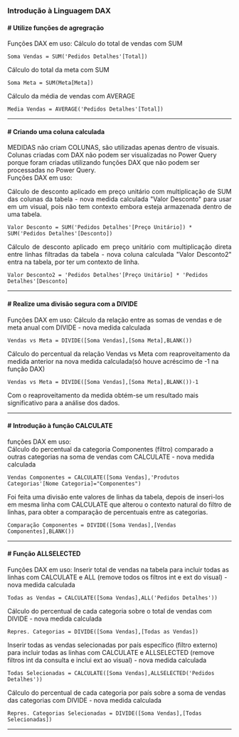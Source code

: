 ### Introdução à Linguagem DAX 
#### # Utilize funções de agregração  
Funções DAX em uso:
Cálculo do total de vendas com SUM
```
Soma Vendas = SUM('Pedidos Detalhes'[Total])   
```
Cálculo do total da meta com SUM  
```
Soma Meta = SUM(Meta[Meta])  
```  
Cálculo da média de vendas com AVERAGE
```
Media Vendas = AVERAGE('Pedidos Detalhes'[Total])  
```  

---  

#### # Criando uma coluna calculada  
MEDIDAS não criam COLUNAS, são utilizadas apenas dentro de visuais. Colunas criadas com DAX não podem ser visualizadas no Power Query porque foram criadas utilizando funções DAX que não podem ser processadas no Power Query.  
Funções DAX em uso: 
<p align="justify">  
Cálculo de desconto aplicado em preço unitário com multiplicação de SUM das colunas da tabela - nova medida calculada "Valor Desconto" para usar em um visual, pois não tem contexto embora esteja armazenada dentro de uma tabela.  
</p>  

```
Valor Desconto = SUM('Pedidos Detalhes'[Preço Unitário]) * SUM('Pedidos Detalhes'[Desconto])  
```
<p align="justify"> 
Cálculo de desconto aplicado em preço unitário com multiplicação direta entre linhas filtradas da tabela - nova coluna calculada "Valor Desconto2" entra na tabela, por ter um contexto de linha.  
</p>

```
Valor Desconto2 = 'Pedidos Detalhes'[Preço Unitário] * 'Pedidos Detalhes'[Desconto]  
```  

---  

#### # Realize uma divisão segura com a DIVIDE  
Funções DAX em uso:
Cálculo da relação entre as somas de vendas e de meta anual com DIVIDE - nova medida calculada  
```  
Vendas vs Meta = DIVIDE([Soma Vendas],[Soma Meta],BLANK())  
```
Cálculo do percentual da relação Vendas vs Meta com reaproveitamento da medida anterior na nova medida calculada(só houve acréscimo de -1 na função DAX)  
```  
Vendas vs Meta = DIVIDE([Soma Vendas],[Soma Meta],BLANK())-1  
```  
Com o reaproveitamento da medida obtém-se um resultado mais significativo para a análise dos dados.  

---  

#### # Introdução à função CALCULATE  
funções DAX em uso:  
Cálculo do percentual da categoria Componentes (filtro) comparado a outras categorias na soma de vendas com CALCULATE - nova medida calculada  
```
Vendas Componentes = CALCULATE([Soma Vendas],'Produtos Categorias'[Nome Categoria]="Componentes")  
```  
Foi feita uma divisão ente valores de linhas da tabela, depois de inseri-los em mesma linha com CALCULATE que alterou o contexto natural do filtro de linhas, para obter a comparação de percentuais entre as categorias.  
```
Comparação Componentes = DIVIDE([Soma Vendas],[Vendas Componentes],BLANK())  
```  

---  

#### # Função ALLSELECTED  
Funções DAX em uso:
Inserir total de vendas na tabela para incluir todas as linhas com CALCULATE e ALL (remove todos os filtros int e ext do visual) - nova medida calculada 
```
Todas as Vendas = CALCULATE([Soma Vendas],ALL('Pedidos Detalhes'))  
```
Cálculo do percentual de cada categoria sobre o total de vendas com DIVIDE - nova medida calculada  
```
Repres. Categorias = DIVIDE([Soma Vendas],[Todas as Vendas])   
```  
Inserir todas as vendas selecionadas por país específico (filtro externo) para incluir todas as linhas com CALCULATE e ALLSELECTED (remove filtros int da consulta e inclui ext ao visual) - nova medida calculada  
```
Todas Selecionadas = CALCULATE([Soma Vendas],ALLSELECTED('Pedidos Detalhes'))  
```  
Cálculo do percentual de cada categoria por país sobre a soma de vendas das categorias com DIVIDE - nova medida calculada  
```  
Repres. Categorias Selecionadas = DIVIDE([Soma Vendas],[Todas Selecionadas])  
```  

---  
